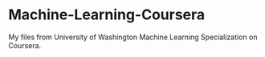 # Machine-Learning-Coursera
My files from University of Washington Machine Learning Specialization on Coursera.
